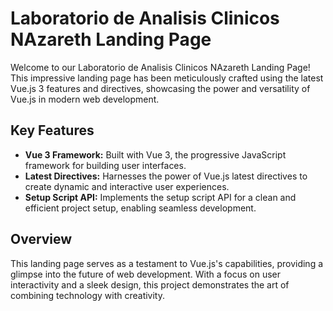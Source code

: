 # Laboratorio de Analisis Clinicos NAzareth Landing Page

Welcome to our Laboratorio de Analisis Clinicos NAzareth Landing Page! This impressive landing page has been meticulously crafted using the latest Vue.js 3 features and directives, showcasing the power and versatility of Vue.js in modern web development.

## Key Features

- **Vue 3 Framework:** Built with Vue 3, the progressive JavaScript framework for building user interfaces.
- **Latest Directives:** Harnesses the power of Vue.js latest directives to create dynamic and interactive user experiences.
- **Setup Script API:** Implements the setup script API for a clean and efficient project setup, enabling seamless development.

## Overview

This landing page serves as a testament to Vue.js's capabilities, providing a glimpse into the future of web development. With a focus on user interactivity and a sleek design, this project demonstrates the art of combining technology with creativity.
